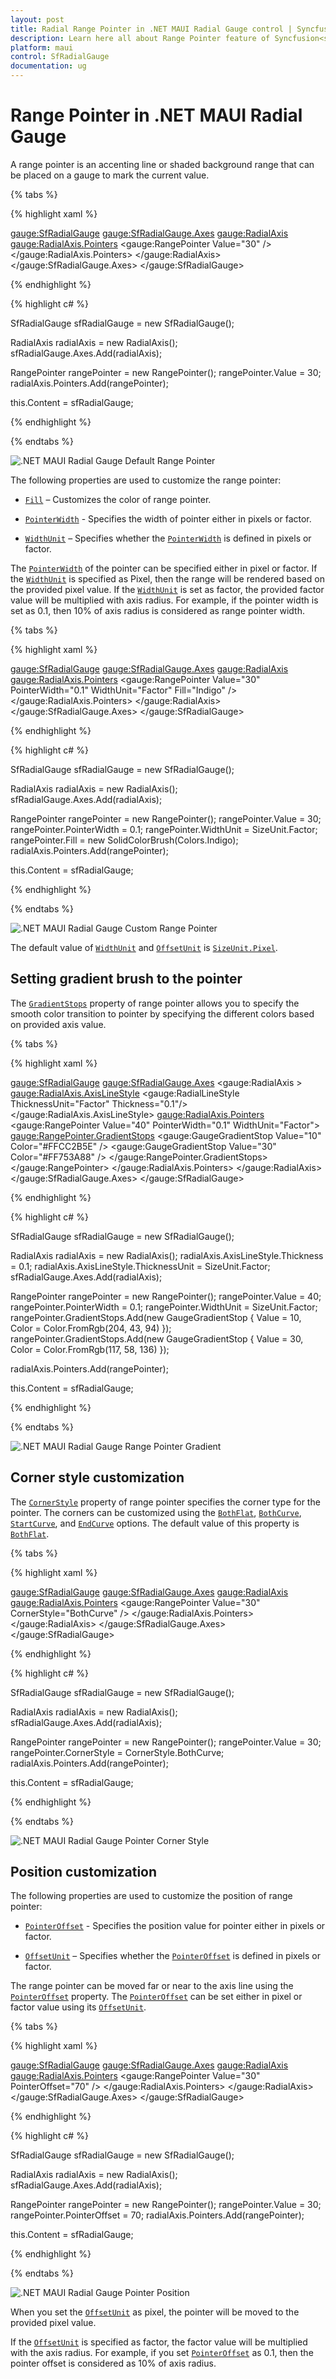 ```yaml
---
layout: post
title: Radial Range Pointer in .NET MAUI Radial Gauge control | Syncfusion<sup>&reg;</sup>
description: Learn here all about Range Pointer feature of Syncfusion<sup>&reg;</sup> .NET MAUI Radial Gauge control with customization support.
platform: maui
control: SfRadialGauge
documentation: ug
---
```


# Range Pointer in .NET MAUI Radial Gauge

A range pointer is an accenting line or shaded background range that can be placed on a gauge to mark the current value.

{% tabs %}

{% highlight xaml %}

<gauge:SfRadialGauge>
    <gauge:SfRadialGauge.Axes>
        <gauge:RadialAxis>
            <gauge:RadialAxis.Pointers>
                <gauge:RangePointer Value="30" />
            </gauge:RadialAxis.Pointers>
        </gauge:RadialAxis>
    </gauge:SfRadialGauge.Axes>
</gauge:SfRadialGauge>

{% endhighlight %}

{% highlight c# %}

SfRadialGauge sfRadialGauge = new SfRadialGauge();

RadialAxis radialAxis = new RadialAxis();
sfRadialGauge.Axes.Add(radialAxis);

RangePointer rangePointer = new RangePointer();
rangePointer.Value = 30;
radialAxis.Pointers.Add(rangePointer);

this.Content = sfRadialGauge;

{% endhighlight %}

{% endtabs %}

![.NET MAUI Radial Gauge Default Range Pointer](images/range-pointer/maui-radial-gauge-default-range-pointer.png)

The following properties are used to customize the range pointer:

* [`Fill`](https://help.syncfusion.com/cr/maui/Syncfusion.Maui.Gauges.RangePointer.html#Syncfusion_Maui_Gauges_RangePointer_Fill) – Customizes the color of range pointer.

* [`PointerWidth`](https://help.syncfusion.com/cr/maui/Syncfusion.Maui.Gauges.RangePointer.html#Syncfusion_Maui_Gauges_RangePointer_PointerWidth) - Specifies the width of pointer either in pixels or factor.

* [`WidthUnit`](https://help.syncfusion.com/cr/maui/Syncfusion.Maui.Gauges.RangePointer.html#Syncfusion_Maui_Gauges_RangePointer_WidthUnit) – Specifies whether the [`PointerWidth`](https://help.syncfusion.com/cr/maui/Syncfusion.Maui.Gauges.RangePointer.html#Syncfusion_Maui_Gauges_RangePointer_PointerWidth) is defined in pixels or factor.

The [`PointerWidth`](https://help.syncfusion.com/cr/maui/Syncfusion.Maui.Gauges.RangePointer.html#Syncfusion_Maui_Gauges_RangePointer_PointerWidth) of the pointer can be specified either in pixel or factor. If the [`WidthUnit`](https://help.syncfusion.com/cr/maui/Syncfusion.Maui.Gauges.RangePointer.html#Syncfusion_Maui_Gauges_RangePointer_WidthUnit) is specified as Pixel, then the range will be rendered based on the provided pixel value. If the [`WidthUnit`](https://help.syncfusion.com/cr/maui/Syncfusion.Maui.Gauges.RangePointer.html#Syncfusion_Maui_Gauges_RangePointer_WidthUnit) is set as factor, the provided factor value will be multiplied with axis radius. For example, if the pointer width is set as 0.1, then 10% of axis radius is considered as range pointer width.

{% tabs %}

{% highlight xaml %}

<gauge:SfRadialGauge>
    <gauge:SfRadialGauge.Axes>
        <gauge:RadialAxis>
            <gauge:RadialAxis.Pointers>
                <gauge:RangePointer Value="30"
                                    PointerWidth="0.1"
                                    WidthUnit="Factor"
                                    Fill="Indigo" />
            </gauge:RadialAxis.Pointers>
        </gauge:RadialAxis>
    </gauge:SfRadialGauge.Axes>
</gauge:SfRadialGauge>

{% endhighlight %}

{% highlight c# %}

SfRadialGauge sfRadialGauge = new SfRadialGauge();

RadialAxis radialAxis = new RadialAxis();
sfRadialGauge.Axes.Add(radialAxis);

RangePointer rangePointer = new RangePointer();
rangePointer.Value = 30;
rangePointer.PointerWidth = 0.1;
rangePointer.WidthUnit = SizeUnit.Factor;
rangePointer.Fill = new SolidColorBrush(Colors.Indigo);
radialAxis.Pointers.Add(rangePointer);

this.Content = sfRadialGauge;

{% endhighlight %}

{% endtabs %}

![.NET MAUI Radial Gauge Custom Range Pointer](images/range-pointer/maui-radial-gauge-custom-range-pointer.png)

 The default value of [`WidthUnit`](https://help.syncfusion.com/cr/maui/Syncfusion.Maui.Gauges.RangePointer.html#Syncfusion_Maui_Gauges_RangePointer_WidthUnit) and [`OffsetUnit`](https://help.syncfusion.com/cr/maui/Syncfusion.Maui.Gauges.RangePointer.html#Syncfusion_Maui_Gauges_RangePointer_OffsetUnit) is [`SizeUnit.Pixel`](https://help.syncfusion.com/cr/maui/Syncfusion.Maui.Gauges.SizeUnit.html#Syncfusion_Maui_Gauges_SizeUnit_Pixel).
 
## Setting gradient brush to the pointer

 The [`GradientStops`](https://help.syncfusion.com/cr/maui/Syncfusion.Maui.Gauges.RangePointer.html#Syncfusion_Maui_Gauges_RangePointer_GradientStops) property of range pointer allows you to specify the smooth color transition to pointer by specifying the different colors based on provided axis value.

{% tabs %}

{% highlight xaml %}

<gauge:SfRadialGauge>
            <gauge:SfRadialGauge.Axes>
                <gauge:RadialAxis >
                    <gauge:RadialAxis.AxisLineStyle>
                        <gauge:RadialLineStyle ThicknessUnit="Factor" Thickness="0.1"/>
                    </gauge:RadialAxis.AxisLineStyle>
                    <gauge:RadialAxis.Pointers>
                        <gauge:RangePointer Value="40"
                                    PointerWidth="0.1"
                                    WidthUnit="Factor">
                            <gauge:RangePointer.GradientStops>
                                <gauge:GaugeGradientStop Value="10"
                                                 Color="#FFCC2B5E" />
                                <gauge:GaugeGradientStop Value="30"
                                                 Color="#FF753A88" />
                            </gauge:RangePointer.GradientStops>
                        </gauge:RangePointer>
                    </gauge:RadialAxis.Pointers>
                </gauge:RadialAxis>
            </gauge:SfRadialGauge.Axes>
        </gauge:SfRadialGauge>

{% endhighlight %}

{% highlight c# %}

SfRadialGauge sfRadialGauge = new SfRadialGauge();

RadialAxis radialAxis = new RadialAxis();
radialAxis.AxisLineStyle.Thickness = 0.1;
radialAxis.AxisLineStyle.ThicknessUnit = SizeUnit.Factor;
sfRadialGauge.Axes.Add(radialAxis);

RangePointer rangePointer = new RangePointer();
rangePointer.Value = 40;
rangePointer.PointerWidth = 0.1;
rangePointer.WidthUnit = SizeUnit.Factor;
rangePointer.GradientStops.Add(new GaugeGradientStop { Value = 10, Color = Color.FromRgb(204, 43, 94) });
rangePointer.GradientStops.Add(new GaugeGradientStop { Value = 30, Color = Color.FromRgb(117, 58, 136) });

radialAxis.Pointers.Add(rangePointer);

this.Content = sfRadialGauge;

{% endhighlight %}

{% endtabs %}

![.NET MAUI Radial Gauge Range Pointer Gradient](images/range-pointer/maui-radial-gauge-range-pointer-gradient.png)

## Corner style customization

The [`CornerStyle`](https://help.syncfusion.com/cr/maui/Syncfusion.Maui.Gauges.RangePointer.html#Syncfusion_Maui_Gauges_RangePointer_CornerStyle) property of range pointer specifies the corner type for the pointer. The corners can be customized using the [`BothFlat`](https://help.syncfusion.com/cr/maui/Syncfusion.Maui.Gauges.CornerStyle.html#Syncfusion_Maui_Gauges_CornerStyle_BothFlat), [`BothCurve`](https://help.syncfusion.com/cr/maui/Syncfusion.Maui.Gauges.CornerStyle.html#Syncfusion_Maui_Gauges_CornerStyle_BothCurve), [`StartCurve`](https://help.syncfusion.com/cr/maui/Syncfusion.Maui.Gauges.CornerStyle.html#Syncfusion_Maui_Gauges_CornerStyle_StartCurve), and [`EndCurve`](https://help.syncfusion.com/cr/maui/Syncfusion.Maui.Gauges.CornerStyle.html#Syncfusion_Maui_Gauges_CornerStyle_EndCurve) options. The default value of this property is [`BothFlat`](https://help.syncfusion.com/cr/maui/Syncfusion.Maui.Gauges.CornerStyle.html#Syncfusion_Maui_Gauges_CornerStyle_BothFlat).

{% tabs %}

{% highlight xaml %}

<gauge:SfRadialGauge>
    <gauge:SfRadialGauge.Axes>
        <gauge:RadialAxis>
            <gauge:RadialAxis.Pointers>
                <gauge:RangePointer Value="30"
                                    CornerStyle="BothCurve" />
            </gauge:RadialAxis.Pointers>
        </gauge:RadialAxis>
    </gauge:SfRadialGauge.Axes>
</gauge:SfRadialGauge>

{% endhighlight %}

{% highlight c# %}

SfRadialGauge sfRadialGauge = new SfRadialGauge();

RadialAxis radialAxis = new RadialAxis();
sfRadialGauge.Axes.Add(radialAxis);

RangePointer rangePointer = new RangePointer();
rangePointer.Value = 30;
rangePointer.CornerStyle = CornerStyle.BothCurve;
radialAxis.Pointers.Add(rangePointer);

this.Content = sfRadialGauge;

{% endhighlight %}

{% endtabs %}

![.NET MAUI Radial Gauge Pointer Corner Style](images/range-pointer/maui-radial-gauge-pointer-corner-style.png)

## Position customization

The following properties are used to customize the position of range pointer:

* [`PointerOffset`](https://help.syncfusion.com/cr/maui/Syncfusion.Maui.Gauges.RangePointer.html#Syncfusion_Maui_Gauges_RangePointer_PointerOffset) - Specifies the position value for pointer either in pixels or factor.

* [`OffsetUnit`](https://help.syncfusion.com/cr/maui/Syncfusion.Maui.Gauges.RangePointer.html#Syncfusion_Maui_Gauges_RangePointer_OffsetUnit) – Specifies whether the [`PointerOffset`](https://help.syncfusion.com/cr/maui/Syncfusion.Maui.Gauges.RangePointer.html#Syncfusion_Maui_Gauges_RangePointer_PointerOffset) is defined in pixels or factor.

The range pointer can be moved far or near to the axis line using the [`PointerOffset`](https://help.syncfusion.com/cr/maui/Syncfusion.Maui.Gauges.RangePointer.html#Syncfusion_Maui_Gauges_RangePointer_PointerOffset) property. The [`PointerOffset`](https://help.syncfusion.com/cr/maui/Syncfusion.Maui.Gauges.RangePointer.html#Syncfusion_Maui_Gauges_RangePointer_PointerOffset) can be set either in pixel or factor value using its [`OffsetUnit`](https://help.syncfusion.com/cr/maui/Syncfusion.Maui.Gauges.RangePointer.html#Syncfusion_Maui_Gauges_RangePointer_OffsetUnit).

{% tabs %}

{% highlight xaml %}

<gauge:SfRadialGauge>
    <gauge:SfRadialGauge.Axes>
        <gauge:RadialAxis>
            <gauge:RadialAxis.Pointers>
                <gauge:RangePointer Value="30"
                                    PointerOffset="70" />
            </gauge:RadialAxis.Pointers>
        </gauge:RadialAxis>
    </gauge:SfRadialGauge.Axes>
</gauge:SfRadialGauge>

{% endhighlight %}

{% highlight c# %}

SfRadialGauge sfRadialGauge = new SfRadialGauge();

RadialAxis radialAxis = new RadialAxis();
sfRadialGauge.Axes.Add(radialAxis);

RangePointer rangePointer = new RangePointer();
rangePointer.Value = 30;
rangePointer.PointerOffset = 70;
radialAxis.Pointers.Add(rangePointer);

this.Content = sfRadialGauge;

{% endhighlight %}

{% endtabs %}

![.NET MAUI Radial Gauge Pointer Position](images/range-pointer/maui-radial-gauge-pointer-position.png)

When you set the [`OffsetUnit`](https://help.syncfusion.com/cr/maui/Syncfusion.Maui.Gauges.RangePointer.html#Syncfusion_Maui_Gauges_RangePointer_OffsetUnit) as pixel, the pointer will be moved to the provided pixel value.

If the [`OffsetUnit`](https://help.syncfusion.com/cr/maui/Syncfusion.Maui.Gauges.RangePointer.html#Syncfusion_Maui_Gauges_RangePointer_OffsetUnit) is specified as factor, the factor value will be multiplied with the axis radius. For example, if you set [`PointerOffset`](https://help.syncfusion.com/cr/maui/Syncfusion.Maui.Gauges.RangePointer.html#Syncfusion_Maui_Gauges_RangePointer_PointerOffset) as 0.1, then the pointer offset is considered as 10% of axis radius.
